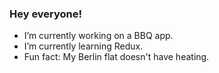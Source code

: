 ### Hey everyone!
- I’m currently working on a BBQ app.
- I’m currently learning Redux.
- Fun fact: My Berlin flat doesn't have heating.

